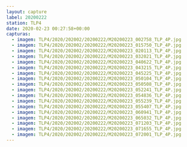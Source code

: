 ```yaml
---
layout: capture
label: 20200222
station: TLP4
date: 2020-02-23 00:27:58+00:00
capturas:
  - imagem: TLP4/2020/202002/20200222/M20200223_002758_TLP_4P.jpg
  - imagem: TLP4/2020/202002/20200222/M20200223_015750_TLP_4P.jpg
  - imagem: TLP4/2020/202002/20200222/M20200223_020113_TLP_4P.jpg
  - imagem: TLP4/2020/202002/20200222/M20200223_032021_TLP_4P.jpg
  - imagem: TLP4/2020/202002/20200222/M20200223_040622_TLP_4P.jpg
  - imagem: TLP4/2020/202002/20200222/M20200223_043215_TLP_4P.jpg
  - imagem: TLP4/2020/202002/20200222/M20200223_045225_TLP_4P.jpg
  - imagem: TLP4/2020/202002/20200222/M20200223_050104_TLP_4P.jpg
  - imagem: TLP4/2020/202002/20200222/M20200223_050508_TLP_4P.jpg
  - imagem: TLP4/2020/202002/20200222/M20200223_052241_TLP_4P.jpg
  - imagem: TLP4/2020/202002/20200222/M20200223_054836_TLP_4P.jpg
  - imagem: TLP4/2020/202002/20200222/M20200223_055239_TLP_4P.jpg
  - imagem: TLP4/2020/202002/20200222/M20200223_055407_TLP_4P.jpg
  - imagem: TLP4/2020/202002/20200222/M20200223_060941_TLP_4P.jpg
  - imagem: TLP4/2020/202002/20200222/M20200223_065032_TLP_4P.jpg
  - imagem: TLP4/2020/202002/20200222/M20200223_071203_TLP_4P.jpg
  - imagem: TLP4/2020/202002/20200222/M20200223_071655_TLP_4P.jpg
  - imagem: TLP4/2020/202002/20200222/M20200223_072001_TLP_4P.jpg
---
```

